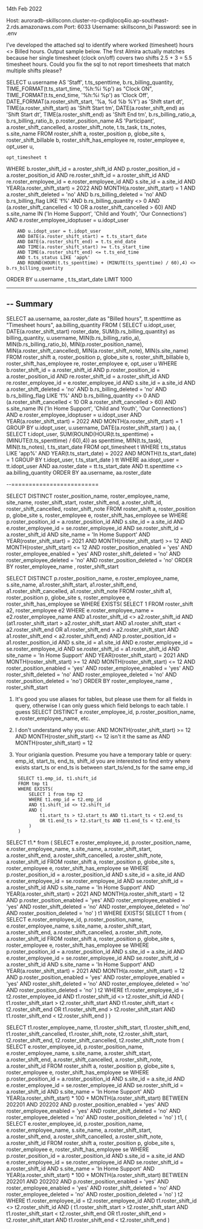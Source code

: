 14th Feb 2022

Host: auroradb-skillsconn.cluster-ro-cpdlqlocq4io.ap-southeast-2.rds.amazonaws.com
Port: 6033
Username: skillsconn_bi
Password: see in .env

I’ve developed the attached sql to identify where worked (timesheet) hours <> Billed hours.  Output sample below.
The first Almira actually matches because her single timesheet (clock on/off) covers two shifts 2.5 + 3 = 5.5 timesheet hours.
Could you fix the sql to not report timesheets that match multiple shifts please?

SELECT 
    u.username AS 'Staff',
    t.ts_spenttime,
    b.rs_billing_quantity,
    TIME_FORMAT(t.ts_start_time, '%h:%i %p') as "Clock ON",
    TIME_FORMAT(t.ts_end_time, '%h:%i %p') as 'Clock Off',
    DATE_FORMAT(a.roster_shift_start, '%a, %d %b %Y') as 'Shift start dt',
    TIME(a.roster_shift_start) as 'Shift Start tm',
    DATE(a.roster_shift_end) as 'Shift Start dt',
    TIME(a.roster_shift_end) as 'Shift End tm',
    b.rs_billing_ratio_a,
    b.rs_billing_ratio_b,
    p.roster_position_name AS 'Participant',
    a.roster_shift_cancelled,
    a.roster_shift_note,
    t.ts_task,
    t.ts_notes,
    s.site_name
FROM
    roster_shift a,
    roster_position p,
    globe_site s,
    roster_shift_billable b,
    roster_shift_has_employee re,
    roster_employee e,
    opt_user u,

    opt_timesheet t
WHERE
    b.roster_shift_id = a.roster_shift_id
        AND p.roster_position_id = a.roster_position_id
        AND re.roster_shift_id = a.roster_shift_id
        AND re.roster_employee_id = e.roster_employee_id
        AND s.site_id = a.site_id
        AND YEAR(a.roster_shift_start) = 2022
        AND MONTH(a.roster_shift_start) = 1
        AND a.roster_shift_deleted = 'no'
        AND b.rs_billing_deleted = 'no'
        AND b.rs_billing_flag LIKE 'f%'
        AND b.rs_billing_quantity <> 0
        AND (a.roster_shift_cancelled < 10
        OR a.roster_shift_cancelled > 60)
        AND s.site_name IN ('In Home Support', 'Child and Youth', 'Our Connections')
        AND e.roster_employee_idoptuser = u.idopt_user

        AND u.idopt_user = t.idopt_user
        AND DATE(a.roster_shift_start) = t.ts_start_date
        AND DATE(a.roster_shift_end) = t.ts_end_date
        AND TIME(a.roster_shift_start) >= t.ts_start_time
        AND TIME(a.roster_shift_end) <= t.ts_end_time
        AND t.ts_status LIKE 'app%'
        AND ROUND(HOUR(t.ts_spenttime) + (MINUTE(ts_spenttime) / 60),4) <> b.rs_billing_quantity
ORDER BY u.username , t.ts_start_date
LIMIT 1000

-------------------------
-- Summary
-------------------------
SELECT 
    aa.username,
    aa.roster_date as "Billed hours", 
    tt.spenttime as "Timesheet hours", 
    aa.billing_quantity 
FROM (
    SELECT 
        u.idopt_user,
        DATE(a.roster_shift_start) roster_date,
        SUM(b.rs_billing_quantity) as billing_quantity,
        u.username,
        MIN(b.rs_billing_ratio_a),
        MIN(b.rs_billing_ratio_b),
        MIN(p.roster_position_name),
        MIN(a.roster_shift_cancelled),
        MIN(a.roster_shift_note),
        MIN(s.site_name)
    FROM
        roster_shift a,
        roster_position p,
        globe_site s,
        roster_shift_billable b,
        roster_shift_has_employee re,
        roster_employee e,
        opt_user u
    WHERE
        b.roster_shift_id = a.roster_shift_id
            AND p.roster_position_id = a.roster_position_id
            AND re.roster_shift_id = a.roster_shift_id
            AND re.roster_employee_id = e.roster_employee_id
            AND s.site_id = a.site_id
            AND a.roster_shift_deleted = 'no'
            AND b.rs_billing_deleted = 'no'
            AND b.rs_billing_flag LIKE 'f%'
            AND b.rs_billing_quantity <> 0
            AND (a.roster_shift_cancelled < 10
            OR a.roster_shift_cancelled > 60)
            AND s.site_name IN ('In Home Support', 'Child and Youth', 'Our Connections')
            AND e.roster_employee_idoptuser = u.idopt_user
            AND YEAR(a.roster_shift_start) = 2022
            AND MONTH(a.roster_shift_start) = 1
    GROUP BY u.idopt_user,
        u.username, 
        DATE(a.roster_shift_start)
) aa,
(
    SELECT 
        t.idopt_user,
        SUM(ROUND(HOUR(t.ts_spenttime) + (MINUTE(t.ts_spenttime) / 60),4)) as spenttime,
        MIN(t.ts_task),
        MIN(t.ts_notes),
        t.ts_start_date
    FROM
        opt_timesheet t
    WHERE
        t.ts_status LIKE 'app%'
        AND YEAR(t.ts_start_date) = 2022
        AND MONTH(t.ts_start_date) = 1
    GROUP BY
        t.idopt_user,
        t.ts_start_date
) tt
WHERE 
        aa.idopt_user = tt.idopt_user
        AND aa.roster_date = tt.ts_start_date
        AND tt.spenttime <> aa.billing_quantity
ORDER BY aa.username, aa.roster_date


--=========================



SELECT DISTINCT
    roster_position_name,
    roster_employee_name,
    site_name,
    roster_shift_start,
    roster_shift_end,
    a.roster_shift_id,
    roster_shift_cancelled,
    roster_shift_note
FROM
    roster_shift a,
    roster_position p,
    globe_site s,
    roster_employee e,
    roster_shift_has_employee se
WHERE
    p.roster_position_id = a.roster_position_id
        AND s.site_id = a.site_id
        AND e.roster_employee_id = se.roster_employee_id
        AND se.roster_shift_id = a.roster_shift_id
        AND site_name = 'In Home Support'
        AND YEAR(roster_shift_start) = 2021
        AND MONTH(roster_shift_start) >= 12
        AND MONTH(roster_shift_start) <= 12
        AND roster_position_enabled = 'yes'
        AND roster_employee_enabled = 'yes'
        AND roster_shift_deleted = 'no'
        AND roster_employee_deleted = 'no'
        AND roster_position_deleted = 'no'
ORDER BY roster_employee_name , roster_shift_start


SELECT DISTINCT
    p.roster_position_name,
    e.roster_employee_name,
    s.site_name,
    a1.roster_shift_start,
    a1.roster_shift_end,
    a1.roster_shift_cancelled,
    a1.roster_shift_note
FROM
    roster_shift a1,
    roster_position p,
    globe_site s,
    roster_employee e,
    roster_shift_has_employee se
WHERE
    EXISTS( SELECT
            1
        FROM
            roster_shift a2,
roster_employee e2
        WHERE
            e.roster_employee_name = e2.roster_employee_name
                AND a1.roster_shift_id <> a2.roster_shift_id
                AND (at1.roster_shift_start > a2.roster_shift_start
                AND a1.roster_shift_start < a2.roster_shift_end
                OR a1.roster_shift_end > a2.roster_shift_start
                AND a1.roster_shift_end < a2.roster_shift_end)
                AND p.roster_position_id = a1.roster_position_id
                AND s.site_id = a1.site_id
                AND e.roster_employee_id = se.roster_employee_id
                AND se.roster_shift_id = a1.roster_shift_id
                AND site_name = 'In Home Support'
                AND YEAR(roster_shift_start) = 2021
                AND MONTH(roster_shift_start) >= 12
                AND MONTH(roster_shift_start) <= 12
                AND roster_position_enabled = 'yes'
                AND roster_employee_enabled = 'yes'
                AND roster_shift_deleted = 'no'
                AND roster_employee_deleted = 'no'
                AND roster_position_deleted = 'no')
ORDER BY roster_employee_name , roster_shift_start


1. It's good you use aliases for tables, but please use them for all fields in query, otherwise I can only guess which field belongs to each table.
I guess
SELECT DISTINCT
    e.roster_employee_id,
    p.roster_position_name,
    e.roster_employee_name,
etc.

2. I don't understand why you use:
        AND MONTH(roster_shift_start) >= 12
        AND MONTH(roster_shift_start) <= 12
    isn't it the same as
        AND MONTH(roster_shift_start) = 12

3. Your origianla question. Presume you have a temporary table or query:
        emp_id, start_ts, end_ts, shift_id
    you are interested to find entry where exists start_ts or end_ts is between start_ts/end_ts for the same emp_id

        SELECT t1.emp_id, t1.shift_id
        FROM tmp t1
        WHERE EXISTS(
            SELECT 1 from tmp t2
            WHERE t1.emp_id = t2.emp_id
            AND t1.shift_id <> t2.shift_id
            AND (
                t1.start_ts > t2.start_ts AND t1.start_ts < t2.end_ts
                OR t1.end_ts > t2.start_ts AND t1.end_ts < t2.end_ts
            )
        ) 








SELECT t1.*
from 
(
SELECT
    e.roster_employee_id,
    p.roster_position_name,
    e.roster_employee_name,
    s.site_name,
    a.roster_shift_start,
    a.roster_shift_end,
    a.roster_shift_cancelled,
    a.roster_shift_note,
    a.roster_shift_id
FROM
    roster_shift a,
    roster_position p,
    globe_site s,
    roster_employee e,
    roster_shift_has_employee se
WHERE
    p.roster_position_id = a.roster_position_id
        AND s.site_id = a.site_id
        AND e.roster_employee_id = se.roster_employee_id
        AND se.roster_shift_id = a.roster_shift_id
        AND s.site_name = 'In Home Support'
        AND YEAR(a.roster_shift_start) = 2021
        AND MONTH(a.roster_shift_start) = 12
        AND p.roster_position_enabled = 'yes'
        AND roster_employee_enabled = 'yes'
        AND roster_shift_deleted = 'no'
        AND roster_employee_deleted = 'no'
        AND roster_position_deleted = 'no'
) t1
WHERE EXISTS(
    SELECT 1 from 
(
SELECT
    e.roster_employee_id,
    p.roster_position_name,
    e.roster_employee_name,
    s.site_name,
    a.roster_shift_start,
    a.roster_shift_end,
    a.roster_shift_cancelled,
    a.roster_shift_note,
    a.roster_shift_id
FROM
    roster_shift a,
    roster_position p,
    globe_site s,
    roster_employee e,
    roster_shift_has_employee se
WHERE
    p.roster_position_id = a.roster_position_id
        AND s.site_id = a.site_id
        AND e.roster_employee_id = se.roster_employee_id
        AND se.roster_shift_id = a.roster_shift_id
        AND s.site_name = 'In Home Support'
        AND YEAR(a.roster_shift_start) = 2021
        AND MONTH(a.roster_shift_start) = 12
        AND p.roster_position_enabled = 'yes'
        AND roster_employee_enabled = 'yes'
        AND roster_shift_deleted = 'no'
        AND roster_employee_deleted = 'no'
        AND roster_position_deleted = 'no'
) t2
    WHERE t1.roster_employee_id = t2.roster_employee_id
    AND t1.roster_shift_id <> t2.roster_shift_id
    AND (
        t1.roster_shift_start > t2.roster_shift_start AND t1.roster_shift_start < t2.roster_shift_end
        OR t1.roster_shift_end > t2.roster_shift_start AND t1.roster_shift_end < t2.roster_shift_end
    )
)




SELECT t1.roster_employee_name,
t1.roster_shift_start,
t1.roster_shift_end,
t1.roster_shift_cancelled,
t1.roster_shift_note,
t2.roster_shift_start,
t2.roster_shift_end,
t2.roster_shift_cancelled,
t2.roster_shift_note
from 
(
SELECT
    e.roster_employee_id,
    p.roster_position_name,
    e.roster_employee_name,
    s.site_name,
    a.roster_shift_start,
    a.roster_shift_end,
    a.roster_shift_cancelled,
    a.roster_shift_note,
    a.roster_shift_id
FROM
    roster_shift a,
    roster_position p,
    globe_site s,
    roster_employee e,
    roster_shift_has_employee se
WHERE
    p.roster_position_id = a.roster_position_id
        AND s.site_id = a.site_id
        AND e.roster_employee_id = se.roster_employee_id
        AND se.roster_shift_id = a.roster_shift_id
        AND s.site_name = 'In Home Support'
        AND YEAR(a.roster_shift_start) * 100 + MONTH(a.roster_shift_start) BETWEEN 202201 AND 202202
        AND p.roster_position_enabled = 'yes'
        AND roster_employee_enabled = 'yes'
        AND roster_shift_deleted = 'no'
        AND roster_employee_deleted = 'no'
        AND roster_position_deleted = 'no'
) t1,
(
SELECT
    e.roster_employee_id,
    p.roster_position_name,
    e.roster_employee_name,
    s.site_name,
    a.roster_shift_start,
    a.roster_shift_end,
    a.roster_shift_cancelled,
    a.roster_shift_note,
    a.roster_shift_id
FROM
    roster_shift a,
    roster_position p,
    globe_site s,
    roster_employee e,
    roster_shift_has_employee se
WHERE
    p.roster_position_id = a.roster_position_id
        AND s.site_id = a.site_id
        AND e.roster_employee_id = se.roster_employee_id
        AND se.roster_shift_id = a.roster_shift_id
        AND s.site_name = 'In Home Support'
        AND YEAR(a.roster_shift_start) * 100 + MONTH(a.roster_shift_start) BETWEEN 202201 AND 202202
        AND p.roster_position_enabled = 'yes'
        AND roster_employee_enabled = 'yes'
        AND roster_shift_deleted = 'no'
        AND roster_employee_deleted = 'no'
        AND roster_position_deleted = 'no'
) t2
WHERE t1.roster_employee_id = t2.roster_employee_id
AND t1.roster_shift_id <> t2.roster_shift_id
AND (
	t1.roster_shift_start > t2.roster_shift_start AND t1.roster_shift_start < t2.roster_shift_end
	OR t1.roster_shift_end > t2.roster_shift_start AND t1.roster_shift_end < t2.roster_shift_end
)

